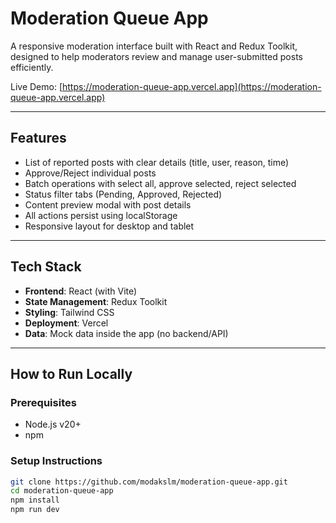 # Moderation Queue App

A responsive moderation interface built with React and Redux Toolkit, designed to help moderators review and manage user-submitted posts efficiently.

Live Demo: [https://moderation-queue-app.vercel.app](https://moderation-queue-app.vercel.app)

---

## Features

- List of reported posts with clear details (title, user, reason, time)
- Approve/Reject individual posts
- Batch operations with select all, approve selected, reject selected
- Status filter tabs (Pending, Approved, Rejected)
- Content preview modal with post details
- All actions persist using localStorage
- Responsive layout for desktop and tablet

---

## Tech Stack

- **Frontend**: React (with Vite)
- **State Management**: Redux Toolkit
- **Styling**: Tailwind CSS
- **Deployment**: Vercel
- **Data**: Mock data inside the app (no backend/API)

---

##  How to Run Locally

###  Prerequisites
- Node.js v20+
- npm

###  Setup Instructions

```bash
git clone https://github.com/modakslm/moderation-queue-app.git
cd moderation-queue-app
npm install
npm run dev
